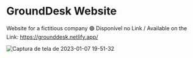# GroundDesk Website
Website for a fictitious company
🟢 Disponível no Link / Available on the Link: https://grounddesk.netlify.app/

![Captura de tela de 2023-01-07 19-51-32](https://user-images.githubusercontent.com/111321889/211627468-62d76de8-b0e7-492b-af75-ec8fca4a59d3.png)
